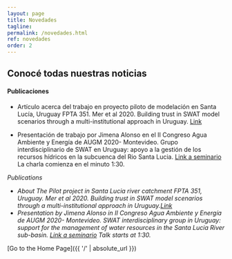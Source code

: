 ```yaml
---
layout: page
title: Novedades
tagline: 
permalink: /novedades.html
ref: novedades
order: 2
---
```

## Conocé todas nuestras noticias

#### Publicaciones 

* Artículo acerca del trabajo en proyecto piloto de modelación en Santa Lucía, Uruguay  FPTA 351. Mer et al 2020. Building trust in SWAT model scenarios through a multi-institutional approach in Uruguay. [Link](https://doi.org/10.18174/sesmo.2020a17892)

* Presentación de trabajo por Jimena Alonso en el II Congreso Agua Ambiente y Energía de AUGM 2020- Montevideo. Grupo interdisciplinario de SWAT en Uruguay: apoyo a la gestión de los recursos hídricos en la subcuenca del Rio Santa Lucia. [Link a seminario](https://www.youtube.com/watch?v=Unu-8zwarc8) La charla comienza en el minuto 1:30.
<p>
  
  </p>

*Publications*
- *About The Pilot project in Santa Lucia river catchment FPTA 351, Uruguay.  Mer et al 2020. Building trust in SWAT model scenarios through a multi-institutional approach in Uruguay.[Link](https://doi.org/10.18174/sesmo.2020a17892)*
- *Presentation by Jimena Alonso in II Congreso Agua Ambiente y Energía de AUGM 2020- Montevideo. SWAT interdisciplinary group in Uruguay: support for the management of water resources in the Santa Lucia River sub-basin. [Link a seminario](https://www.youtube.com/watch?v=Unu-8zwarc8) Talk starts at 1:30.*


[Go to the Home Page]({{ '/' | absolute_url }})
